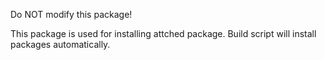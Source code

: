 Do NOT modify this package!

This package is used for installing attched package. 
Build script will install packages automatically.
